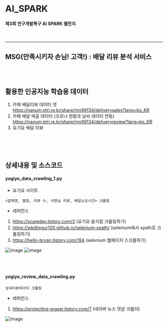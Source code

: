 # AI_SPARK
#### 제3회 연구개발특구 AI SPARK 챌린지
<br>

-------


## MSG(만족시키자 손님! 고객!) : 배달 리뷰 분석 서비스

<br><br>

## 활용한 인공지능 학습용 데이터
1. 카페 배달리뷰 데이터 셋 https://nanum.etri.re.kr/share/mn99134/deliverysales?lang=ko_KR
2. 카페 배달 매출 데이터 (코로나 현황과 날씨 데이터 연동) https://nanum.etri.re.kr/share/mn99134/deliveryreview?lang=ko_KR
3. 요기요 배달 리뷰 

<br><br><br>

## 상세내용 및 소스코드
#### yogiyo_data_crawling_1.py
- 요기요 사이트 
```
<업체명, 별점, 리뷰 수, 사장님 리뷰, 배달소요시간> 크롤링
```
- 레퍼런스
1. https://scaredev.tistory.com/3 (요기요 음식점 크롤링하기)
2. https://wkdtjsgur100.github.io/selenium-xpath/ (selenium에서 xpath로 크롤링하기)
3. https://hello-bryan.tistory.com/194 (selenium 웹페이지 스크롤하기)

![image](https://user-images.githubusercontent.com/57982899/159743870-1c89ca9c-9da3-4913-86a2-640c0d52bfbe.png)
![image](https://user-images.githubusercontent.com/57982899/159744068-ac454b83-3820-4ef2-a558-eab6832da786.png)


<br><br>

#### yogiyo_review_data_crawling.py
```
상세리뷰데이터 크롤링
```
- 레퍼런스
1. https://projectlog-eraser.tistory.com/7 (네이버 뉴스 댓글 크롤러)

![image](https://user-images.githubusercontent.com/57982899/159855283-f6926d2f-e34a-4c11-972f-9dea9b9db0c6.png)



